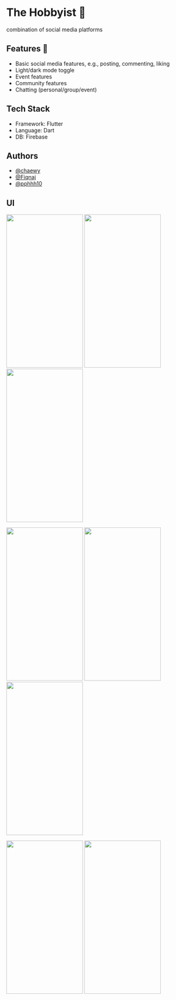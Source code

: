 
# The Hobbyist 🚀

combination of social media platforms 


## Features 🧠
- Basic social media features, e.g., posting, commenting, liking
- Light/dark mode toggle
- Event features
- Community features
- Chatting (personal/group/event)


## Tech Stack

- Framework: Flutter
- Language: Dart
- DB: Firebase

## Authors

- [@chaewy](https://github.com/chaewy)
- [@Fiqnaj](https://github.com/Fiqnaj)
- [@pphhh10](https://github.com/pphhh10)

## UI 
<img src="https://github.com/chaewy/flutterXfirebase/assets/132878802/cfcfe0e5-0411-4b2f-8ba5-594c08c2f314" width="200" height="400"> <img src="https://github.com/chaewy/flutterXfirebase/assets/132878802/02b031bd-530b-4687-b8b9-7c5b17b807e4" width="200" height="400"> <img src="https://github.com/chaewy/flutterXfirebase/assets/132878802/8eaedb71-cbb6-462d-8dc1-8646da50d998" width="200" height="400">


<img src="https://github.com/chaewy/flutterXfirebase/assets/132878802/74d24015-de66-4c83-9ed3-369b1d4b07ec" width="200" height="400"> <img src="https://github.com/chaewy/flutterXfirebase/assets/132878802/998064c6-ed8f-4b8a-b370-12d85612e22e" width="200" height="400"> <img src="https://github.com/chaewy/flutterXfirebase/assets/132878802/21dd3a44-4855-4ad7-90ff-bb585a5b2ae7" width="200" height="400">

<img src="https://github.com/chaewy/flutterXfirebase/assets/132878802/fc76a5b5-6679-4448-bca9-58433fb1196a" width="200" height="400"> <img src="https://github.com/chaewy/flutterXfirebase/assets/132878802/1760444b-2efc-4d0e-9c60-75610812af38" width="200" height="400">


